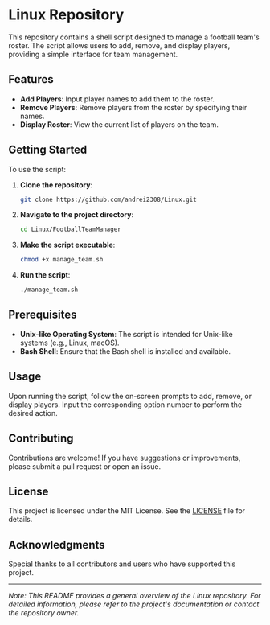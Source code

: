 # Linux Repository

This repository contains a shell script designed to manage a football team's roster. The script allows users to add, remove, and display players, providing a simple interface for team management.

## Features

- **Add Players**: Input player names to add them to the roster.
- **Remove Players**: Remove players from the roster by specifying their names.
- **Display Roster**: View the current list of players on the team.

## Getting Started

To use the script:

1. **Clone the repository**:

   ```bash
   git clone https://github.com/andrei2308/Linux.git
   ```

2. **Navigate to the project directory**:

   ```bash
   cd Linux/FootballTeamManager
   ```

3. **Make the script executable**:

   ```bash
   chmod +x manage_team.sh
   ```

4. **Run the script**:

   ```bash
   ./manage_team.sh
   ```

## Prerequisites

- **Unix-like Operating System**: The script is intended for Unix-like systems (e.g., Linux, macOS).
- **Bash Shell**: Ensure that the Bash shell is installed and available.

## Usage

Upon running the script, follow the on-screen prompts to add, remove, or display players. Input the corresponding option number to perform the desired action.

## Contributing

Contributions are welcome! If you have suggestions or improvements, please submit a pull request or open an issue.

## License

This project is licensed under the MIT License. See the [LICENSE](LICENSE) file for details.

## Acknowledgments

Special thanks to all contributors and users who have supported this project.

---

*Note: This README provides a general overview of the Linux repository. For detailed information, please refer to the project's documentation or contact the repository owner.* 

